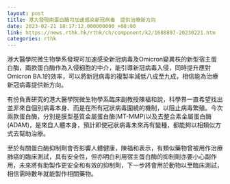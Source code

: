 ```yaml
---
layout: post
title: 港大發現兩蛋白酶可加速感染新冠病毒　提供治療新方向
date: 2023-02-21 18:17:12.000000000 +08:00
link: https://news.rthk.hk/rthk/ch/component/k2/1688807-20230221.htm
categories: rthk
---
```


港大醫學院微生物學系發現可加速感染新冠病毒及Omicron變異株的新型宿主蛋白酶，兩款蛋白酶作為入侵細胞的中介，能引導新冠病毒入侵，同時提升應對Omicron BA.1的效率，可以將新冠病毒的複製率減低八成至九成，相信能為治療新冠病毒提供新方向。

有份負責研究的港大醫學院微生物學系臨床副教授陳福和說，科學界一直希望找出並非來自個別病毒本身、而是在所有冠狀病毒圍繞的機制，以阻止病毒繁殖。今次兩款蛋白酶，分別是膜型基質金屬蛋白酶(MT-MMP)以及去整合素金屬蛋白酶(ADAM)，是來自人體本身，預計即使冠狀病毒未來再有變種，都能夠以相類似方式去幫助治療。

至於有關蛋白酶抑制劑會否影響人體健康，陳福和表示，有類似藥物曾被用作治療肺癌的臨床測試，具有安全性，但亦明白利用宿主蛋白酶的抑制劑亦要小心副作用，未來將有助製作更安全和有效的抑制劑，下一步將會用於動物以至臨床測試，相信需時數年就能製作相關藥物。
